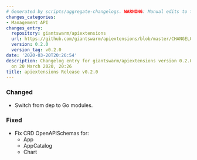 ```yaml
---
# Generated by scripts/aggregate-changelogs. WARNING: Manual edits to this files will be overwritten.
changes_categories:
- Management API
changes_entry:
  repository: giantswarm/apiextensions
  url: https://github.com/giantswarm/apiextensions/blob/master/CHANGELOG.md#020---2020-03-20
  version: 0.2.0
  version_tag: v0.2.0
date: '2020-03-20T20:26:54'
description: Changelog entry for giantswarm/apiextensions version 0.2.0, published
  on 20 March 2020, 20:26
title: apiextensions Release v0.2.0
---
```


### Changed
- Switch from dep to Go modules.
### Fixed
- Fix CRD OpenAPISchemas for:
  - App
  - AppCatalog
  - Chart
